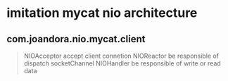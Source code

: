# imitation mycat nio architecture
## com.joandora.nio.mycat.client
> NIOAcceptor accept client connetion
> NIOReactor  be responsible of  dispatch socketChannel
> NIOHandler  be responsible of write or read data


